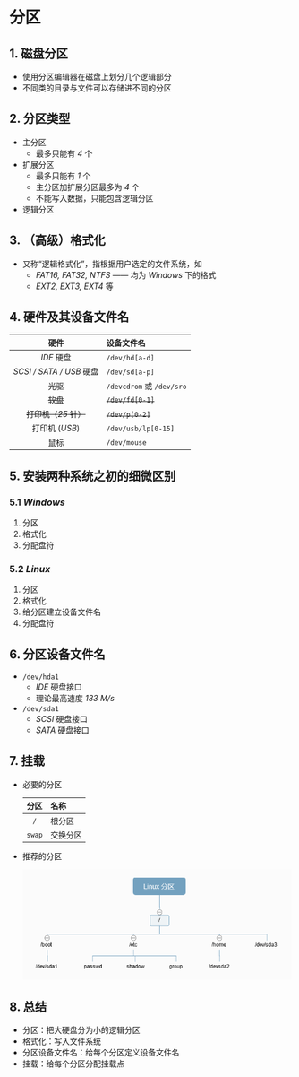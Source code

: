 # 分区

## 1. 磁盘分区

- 使用分区编辑器在磁盘上划分几个逻辑部分
- 不同类的目录与文件可以存储进不同的分区

## 2. 分区类型

- 主分区
    - 最多只能有 *4* 个
- 扩展分区
    - 最多只能有 *1* 个
    - 主分区加扩展分区最多为 *4* 个
    - 不能写入数据，只能包含逻辑分区
- 逻辑分区

## 3. （高级）格式化

- 又称“逻辑格式化”，指根据用户选定的文件系统，如
    - *FAT16, FAT32, NTFS* —— 均为 *Windows* 下的格式
    - *EXT2, EXT3, EXT4* 等

## 4. 硬件及其设备文件名

| 硬件 | 设备文件名 |
| :---: | :--- |
| *IDE* 硬盘 | `/dev/hd[a-d]` |
| *SCSI / SATA / USB* 硬盘 | `/dev/sd[a-p]` |
| 光驱 | `/devcdrom` 或 `/dev/sro` |
| ~~软盘~~ | ~~`/dev/fd[0-1]`~~ |
| ~~打印机（*25* 针）~~ | ~~`/dev/p[0-2]`~~ |
| 打印机 (*USB*) | `/dev/usb/lp[0-15]` |
| 鼠标 | `/dev/mouse` |

## 5. 安装两种系统之初的细微区别

### 5.1 *Windows*

1. 分区
2. 格式化
3. 分配盘符

### 5.2 *Linux*

1. 分区
2. 格式化
3. 给分区建立设备文件名
4. 分配盘符

## 6. 分区设备文件名

- `/dev/hda1`
    - *IDE* 硬盘接口
    - 理论最高速度 *133 M/s*
- `/dev/sda1`
    - *SCSI* 硬盘接口
    - *SATA* 硬盘接口

## 7. 挂载

- 必要的分区

    | 分区 | 名称 |
    | :---: | :--- |
    | `/` | 根分区 |
    | `swap` | 交换分区 |

- 推荐的分区

    ![](.\imgs\04-01_Linux_partition.png)

## 8. 总结

- 分区：把大硬盘分为小的逻辑分区
- 格式化：写入文件系统
- 分区设备文件名：给每个分区定义设备文件名
- 挂载：给每个分区分配挂载点